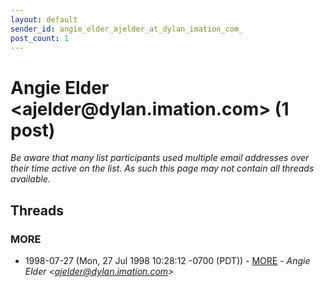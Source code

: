 ```yaml
---
layout: default
sender_id: angie_elder_ajelder_at_dylan_imation_com_
post_count: 1
---
```


# Angie Elder <ajelder<span>@</span>dylan.imation.com> (1 post)

_Be aware that many list participants used multiple email addresses over their time active on the list. As such this page may not contain all threads available._

## Threads

### MORE
+ 1998-07-27 (Mon, 27 Jul 1998 10:28:12 -0700 (PDT)) - [MORE](/archive/1998/07/d16cdccc933e09ab76827d16e2281ea76386a019cbc5281befeeabd6da51ebbe) - _Angie Elder \<ajelder@dylan.imation.com\>_

